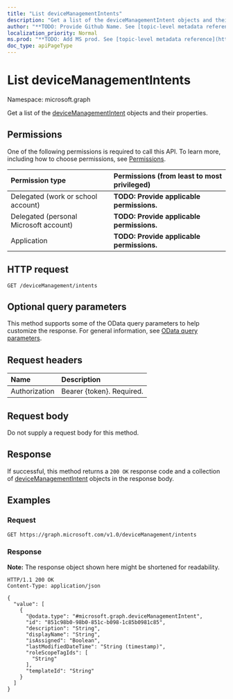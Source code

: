 ```yaml
---
title: "List deviceManagementIntents"
description: "Get a list of the deviceManagementIntent objects and their properties."
author: "**TODO: Provide Github Name. See [topic-level metadata reference](https://msgo.azurewebsites.net/add/document/guidelines/metadata.html#topic-level-metadata)**"
localization_priority: Normal
ms.prod: "**TODO: Add MS prod. See [topic-level metadata reference](https://msgo.azurewebsites.net/add/document/guidelines/metadata.html#topic-level-metadata)**"
doc_type: apiPageType
---
```


# List deviceManagementIntents
Namespace: microsoft.graph



Get a list of the [deviceManagementIntent](../resources/devicemanagementintent.md) objects and their properties.

## Permissions
One of the following permissions is required to call this API. To learn more, including how to choose permissions, see [Permissions](/graph/permissions-reference).

|Permission type|Permissions (from least to most privileged)|
|:---|:---|
|Delegated (work or school account)|**TODO: Provide applicable permissions.**|
|Delegated (personal Microsoft account)|**TODO: Provide applicable permissions.**|
|Application|**TODO: Provide applicable permissions.**|

## HTTP request

<!-- {
  "blockType": "ignored"
}
-->
``` http
GET /deviceManagement/intents
```

## Optional query parameters
This method supports some of the OData query parameters to help customize the response. For general information, see [OData query parameters](/graph/query-parameters).

## Request headers
|Name|Description|
|:---|:---|
|Authorization|Bearer {token}. Required.|

## Request body
Do not supply a request body for this method.

## Response

If successful, this method returns a `200 OK` response code and a collection of [deviceManagementIntent](../resources/devicemanagementintent.md) objects in the response body.

## Examples

### Request
<!-- {
  "blockType": "request",
  "name": "list_devicemanagementintent"
}
-->
``` http
GET https://graph.microsoft.com/v1.0/deviceManagement/intents
```


### Response
**Note:** The response object shown here might be shortened for readability.
<!-- {
  "blockType": "response",
  "truncated": true,
  "@odata.type": "Collection(microsoft.graph.deviceManagementIntent)"
}
-->
``` http
HTTP/1.1 200 OK
Content-Type: application/json

{
  "value": [
    {
      "@odata.type": "#microsoft.graph.deviceManagementIntent",
      "id": "851c98b0-98b0-851c-b098-1c85b0981c85",
      "description": "String",
      "displayName": "String",
      "isAssigned": "Boolean",
      "lastModifiedDateTime": "String (timestamp)",
      "roleScopeTagIds": [
        "String"
      ],
      "templateId": "String"
    }
  ]
}
```

